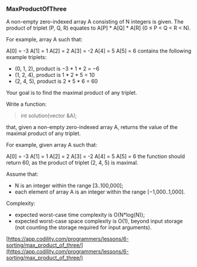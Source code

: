 ### MaxProductOfThree

A non-empty zero-indexed array A consisting of N integers is given. The product of triplet (P, Q, R) equates to A[P] * A[Q] * A[R] (0 ≤ P < Q < R < N).

For example, array A such that:

  A[0] = -3
  A[1] = 1
  A[2] = 2
  A[3] = -2
  A[4] = 5
  A[5] = 6
contains the following example triplets:

- (0, 1, 2), product is −3 * 1 * 2 = −6
- (1, 2, 4), product is 1 * 2 * 5 = 10
- (2, 4, 5), product is 2 * 5 * 6 = 60

Your goal is to find the maximal product of any triplet.

Write a function:

> int solution(vector<int> &A);

that, given a non-empty zero-indexed array A, returns the value of the maximal product of any triplet.

For example, given array A such that:

  A[0] = -3
  A[1] = 1
  A[2] = 2
  A[3] = -2
  A[4] = 5
  A[5] = 6
the function should return 60, as the product of triplet (2, 4, 5) is maximal.

Assume that:

- N is an integer within the range [3..100,000];
- each element of array A is an integer within the range [−1,000..1,000].

Complexity:

- expected worst-case time complexity is O(N*log(N));
- expected worst-case space complexity is O(1), beyond input storage (not counting the storage required for input arguments).

[https://app.codility.com/programmers/lessons/6-sorting/max_product_of_three/](https://app.codility.com/programmers/lessons/6-sorting/max_product_of_three/)